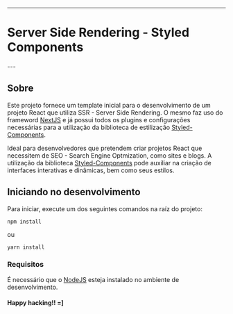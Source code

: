 

---
<h1 text-align="center">Server Side Rendering - Styled Components</h1>
---

## Sobre

Este projeto fornece um template inicial para o desenvolvimento de um projeto React que utiliza SSR - Server Side Rendering. O mesmo faz uso do frameword [NextJS](https://nextjs.org) e já possui todos os plugins e configurações necessárias para a utilização da biblioteca de estilização [Styled-Components](https://www.styled-components.com).

Ideal para desenvolvedores que pretendem criar projetos React que necessitem de SEO - Search Engine Optmization, como sites e blogs. A utilização da biblioteca [Styled-Components](https://www.styled-components.com) pode auxiliar na criação de interfaces interativas e dinâmicas, bem como seus estilos.

##  Iniciando no desenvolvimento

Para iniciar, execute um dos seguintes comandos na raíz do projeto:

```
npm install
```
ou

```
yarn install
```
### Requisitos

É necessário que o [NodeJS](https://nodejs.org) esteja instalado no ambiente de desenvolvimento.


#### Happy hacking!! =]

